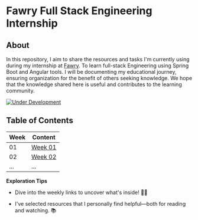 # Fawry Full Stack Engineering Internship

## About 

In this repository, I aim to share the resources and tasks I'm currently using during my internship at [Fawry](https://www.fawry.com/). To learn full-stack Engineering using Spring Boot and Angular tools. I will be documenting my educational journey, ensuring organization for the benefit of others seeking knowledge. We hope that the knowledge shared here is useful and contributes to the learning community.

[![Under Development](https://img.shields.io/badge/Status-Under%20Development-yellow)](https://github.com/sameh-tarek/Online_Bookstore_API-Spring)

## Table of Contents

| Week | Content                               |
|------|---------------------------------------|
| 01   | [Week 01](./Week01#readme)           |
| 02   | [Week 02](./Week02#readme)           |
| ...  | ...                                   | 


**Exploration Tips**
- Dive into the weekly links to uncover what's inside! 🕵️‍♂️

- I've selected resources that I personally find helpful—both for reading and watching. 📚


